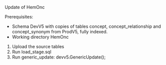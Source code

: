 Update of HemOnc

Prerequisites:
- Schema DevV5 with copies of tables concept, concept_relationship and concept_synonym from ProdV5, fully indexed.
- Working directory HemOnc

1. Upload the source tables 
2. Run load_stage.sql
3. Run generic_update: devv5.GenericUpdate();